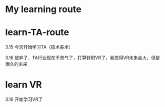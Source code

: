 # My learning route 
 
# learn-TA-route
3.15
今天开始学习TA（技术美术）

3.16
放弃了，TA行业现在不景气了，打算转职VR了，我觉得VR未来会火，但是很久的未来

# learn VR
3.16 开始学习VR了
